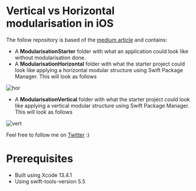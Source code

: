 # Vertical vs Horizontal modularisation in iOS 

The follow repository is based of the [medium article](https://medium.com/@sashensingh/modularisation-in-ios-using-swift-package-manager-and-some-approaches-we-may-take-vertical-vs-9e445ad72af3) and contains:

-  A **ModularisationStarter** folder with what an application could look like without modularisation done.
-  A **ModularisationHorizontal** folder with what the starter project could look like applying a horizontal modular structure using Swift Package Manager. This will look as follows

![hor](https://user-images.githubusercontent.com/3530948/198017213-120b65b8-0e52-45c2-9e2a-4dff121804e2.png)


- A **ModularisationVertical** folder with what the starter project could look like applying a vertical modular structure using Swift Package Manager. This will look as follows

![vert](https://user-images.githubusercontent.com/3530948/198017254-a552927d-30c6-4d8e-ba6c-0c0eae0c20b2.png)

Feel free to follow me on [Twitter](https://twitter.com/SashenSinghDev) :) 

# Prerequisites
- Built using Xcode 13.4.1
- Using swift-tools-version 5.5
